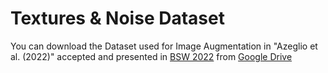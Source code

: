 # Textures & Noise Dataset


You can download the Dataset used for Image Augmentation in "Azeglio et al. (2022)" accepted and presented in [BSW 2022](https://www.brainscoreworkshop.com/) from [Google Drive](https://drive.google.com/file/d/1BW_TKAZN_s1fVV_0PEN5zY-GvBZzd-Ri/view?usp=sharing)

